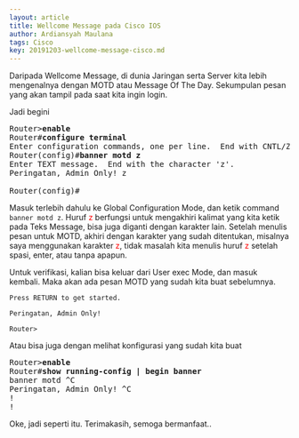```yaml
---
layout: article
title: Wellcome Message pada Cisco IOS
author: Ardiansyah Maulana
tags: Cisco
key: 20191203-wellcome-message-cisco.md
---
```


Daripada Wellcome Message, di dunia Jaringan serta Server kita lebih mengenalnya dengan MOTD atau Message Of The Day. Sekumpulan pesan yang akan tampil pada saat kita ingin login.

Jadi begini
<pre>
Router><b>enable</b>
Router#<b>configure terminal</b>
Enter configuration commands, one per line.  End with CNTL/Z.
Router(config)#<b>banner motd z</b>
Enter TEXT message.  End with the character 'z'.
Peringatan, Admin Only! z

Router(config)#
</pre>

Masuk terlebih dahulu ke Global Configuration Mode, dan ketik command `banner motd z`. Huruf <span style="color:red">z</span> berfungsi untuk mengakhiri kalimat yang kita ketik pada Teks Message, bisa juga diganti dengan karakter lain. Setelah menulis pesan untuk MOTD, akhiri dengan karakter yang sudah ditentukan, misalnya saya menggunakan karakter <span style="color:red">z</span>, tidak masalah kita menulis huruf <span style="color:red">z</span> setelah spasi, enter, atau tanpa apapun.

Untuk verifikasi, kalian bisa keluar dari User exec Mode, dan masuk kembali. Maka akan ada pesan MOTD yang sudah kita buat sebelumnya.
```
Press RETURN to get started.

Peringatan, Admin Only! 

Router>
```

Atau bisa juga dengan melihat konfigurasi yang sudah kita buat
<pre>
Router><b>enable</b>
Router#<b>show running-config | begin banner</b>
banner motd ^C
Peringatan, Admin Only! ^C
!
!
</pre>

Oke, jadi seperti itu. Terimakasih, semoga bermanfaat..
